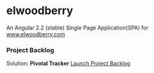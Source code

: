 # elwoodberry
An Angular 2.2 (stable) Single Page Application(SPA) for www.elwoodberry.com

### Project Backlog  
Solution: **Pivotal Tracker** [Launch Project Backlog](https://www.pivotaltracker.com/n/projects/1940425)  